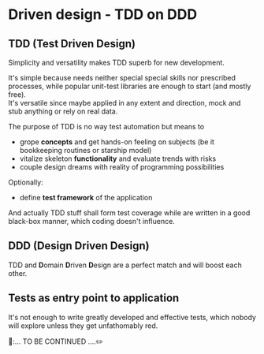# Driven design - TDD on DDD

## TDD (Test Driven Design)

Simplicity and versatility makes TDD superb for new development. 

It's simple because needs neither special special skills nor prescribed processes, while popular unit-test libraries are enough to start (and mostly free).\
It's versatile since maybe applied in any extent and direction, mock and stub anything or rely on real data.

The purpose of TDD is no way test automation but means to
+ grope **concepts** and get hands-on feeling on subjects (be it bookkeeping routines or starship model)
+ vitalize skeleton **functionality** and evaluate trends with risks
+ couple design dreams with reality of programming possibilities

Optionally:
+ define **test framework** of the application

And actually TDD stuff shall form test coverage while are written in a good black-box manner, which coding doesn't influence.

## DDD (Design Driven Design)

TDD and **D**omain **D**riven **D**esign are a perfect match and will boost each other.

## Tests as entry point to application

It's not enough to write greatly developed and effective tests, which nobody will explore unless they get unfathomably red.

🚧:... TO BE CONTINUED ....:pencil2:
